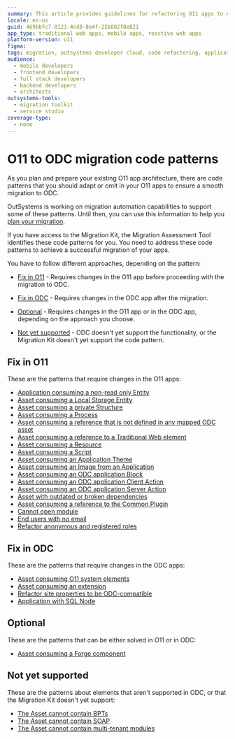 ```yaml
---
summary: This article provides guidelines for refactoring O11 apps to ensure compatibility with OutSystems Developer Cloud (ODC), highlighting various specific areas for manual refactoring in preparation for future automated migration support.
locale: en-us
guid: 469bbfc7-8121-4cd8-8e4f-22b882f8e821
app_type: traditional web apps, mobile apps, reactive web apps
platform-version: o11
figma:
tags: migration, outsystems developer cloud, code refactoring, application lifecycle management, outsystems platform
audience:
  - mobile developers
  - frontend developers
  - full stack developers
  - backend developers
  - architects
outsystems-tools:
  - migration toolkit
  - service studio
coverage-type:
  - none
---
```


# O11 to ODC migration code patterns

As you plan and prepare your existing O11 app architecture, there are code patterns that you should adapt or omit in your O11 apps to ensure a smooth migration to ODC.

<div class="info" markdown="1">

OutSystems is working on migration automation capabilities to support some of these patterns. Until then, you can use this information to help you [plan your migration](../migration-intro.md#stage-1-plan-for-the-o11-app-migration).

</div>

If you have access to the Migration Kit, the Migration Assessment Tool identifies these code patterns for you. You need to address these code patterns to achieve a successful migration of your apps.

You have to follow different approaches, depending on the pattern:

* [Fix in O11](#fix-in-o11) - Requires changes in the O11 app before proceeding with the migration to ODC.

* [Fix in ODC](#fix-in-odc) - Requires changes in the ODC app after the migration.

* [Optional](#optional) - Requires changes in the O11 app or in the ODC app, depending on the approach you choose.

* [Not yet supported](#not-supported) - ODC doesn't yet support the functionality, or the Migration Kit doesn't yet support the code pattern.

## Fix in O11

These are the patterns that require changes in the O11 apps:

* [Application consuming a non-read only Entity](arch-non-read-only-entity.md)
* [Asset consuming a Local Storage Entity](arch-local-storage.md)
* [Asset consuming a private Structure](arch-priv-struct.md)
* [Asset consuming a Process](arch-process.md)
* [Asset consuming a reference that is not defined in any mapped ODC asset](arch-not-mapped.md)
* [Asset consuming a reference to a Traditional Web element](convert-trad-web.md)
* [Asset consuming a Resource](arch-resource.md)
* [Asset consuming a Script](arch-script.md)
* [Asset consuming an Application Theme](arch-app-theme.md)
* [Asset consuming an Image from an Application](arch-image.md)
* [Asset consuming an ODC application Block](arch-block.md)
* [Asset consuming an ODC application Client Action](arch-client-action.md)
* [Asset consuming an ODC application Server Action](arch-server-action.md)
* [Asset with outdated or broken dependencies](outdated-or-broken-dependencies.md)
* [Asset consuming a reference to the Common Plugin](arch-common-plugin.md)
* [Cannot open module](cannot-open-module.md)
* [End users with no email](end-user-no-email.md)
* [Refactor anonymous and registered roles](refactor-anonymous-registered-roles.md)

## Fix in ODC

These are the patterns that require changes in the ODC apps:

* [Asset consuming O11 system elements](arch-system-element.md)
* [Asset consuming an extension](arch-extension.md)
* [Refactor site properties to be ODC-compatible](refactor-siteproperties.md)
* [Application with SQL Node](elem-sql-adapt.md)

## Optional

These are the patterns that can be either solved in O11 or in ODC:

* [Asset consuming a Forge component](arch-forge.md)

## Not yet supported

These are the patterns about elements that aren't supported in ODC, or that the Migration Kit doesn't yet support:

* [The Asset cannot contain BPTs](elem-bpt.md)
* [The Asset cannot contain SOAP](elem-soap.md)
* [The Asset cannot contain multi-tenant modules](elem-multi-tenant.md)
